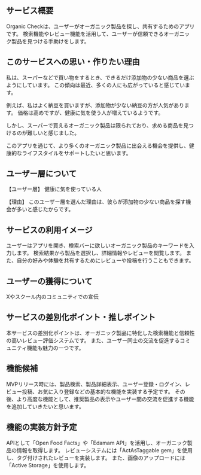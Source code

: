 ## サービス概要

Organic Checkは、ユーザーがオーガニック製品を探し、共有するためのアプリです。
検索機能やレビュー機能を活用して、ユーザーが信頼できるオーガニック製品を見つける手助けをします。

## このサービスへの思い・作りたい理由

私は、スーパーなどで買い物をするとき、できるだけ添加物の少ない商品を選ぶようにしています。
この傾向は最近、多くの人にも広がっていると感じています。

例えば、私はよく納豆を買いますが、添加物が少ない納豆の方が人気があります。
価格は高めですが、健康に気を使う人が増えているようです。

しかし、スーパーで買えるオーガニック製品は限られており、求める商品を見つけるのが難しいと感じました。

このアプリを通じて、より多くのオーガニック製品に出会える機会を提供し、健康的なライフスタイルをサポートしたいと思います。

## ユーザー層について
【ユーザー層】
健康に気を使っている人

【理由】
このユーザー層を選んだ理由は、彼らが添加物の少ない商品を探す機会が多いと感じたからです。

## サービスの利用イメージ
ユーザーはアプリを開き、検索バーに欲しいオーガニック製品のキーワードを入力します。
検索結果から製品を選択し、詳細情報やレビューを閲覧します。
また、自分の好みや体験を共有するためにレビューや投稿を行うこともできます。

## ユーザーの獲得について
Xやスクール内のコミュニティでの宣伝

## サービスの差別化ポイント・推しポイント
本サービスの差別化ポイントは、オーガニック製品に特化した検索機能と信頼性の高いレビュー評価システムです。
また、ユーザー同士の交流を促進するコミュニティ機能も魅力の一つです。

## 機能候補
MVPリリース時には、製品検索、製品詳細表示、ユーザー登録・ログイン、レビュー投稿、お気に入り登録などの基本的な機能を実装する予定です。
その後、より高度な機能として、推奨製品の表示やユーザー間の交流を促進する機能を追加していきたいと思います。

## 機能の実装方針予定
APIとして「Open Food Facts」や「Edamam API」を活用し、オーガニック製品の情報を取得します。
レビューシステムには「ActAsTaggable gem」を使用し、タグ付けされたレビューを実装します。
また、画像のアップロードには「Active Storage」を使用します。
